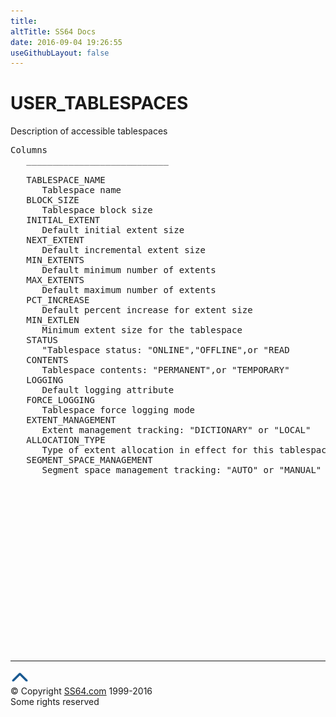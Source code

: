 ```yaml
---
title:
altTitle: SS64 Docs
date: 2016-09-04 19:26:55
useGithubLayout: false
---
```

<!-- #BeginLibraryItem "/Library/head_orad.lbi" --><!-- #EndLibraryItem --><h1>USER_TABLESPACES </h1><p> Description of accessible tablespaces </p> 
 
<pre>Columns
   ___________________________
 
   TABLESPACE_NAME
      Tablespace name
   BLOCK_SIZE
      Tablespace block size
   INITIAL_EXTENT
      Default initial extent size
   NEXT_EXTENT
      Default incremental extent size
   MIN_EXTENTS
      Default minimum number of extents
   MAX_EXTENTS
      Default maximum number of extents
   PCT_INCREASE
      Default percent increase for extent size
   MIN_EXTLEN
      Minimum extent size for the tablespace
   STATUS
      "Tablespace status: "ONLINE","OFFLINE",or "READ
   CONTENTS
      Tablespace contents: "PERMANENT",or "TEMPORARY" 
   LOGGING
      Default logging attribute
   FORCE_LOGGING
      Tablespace force logging mode
   EXTENT_MANAGEMENT
      Extent management tracking: "DICTIONARY" or "LOCAL"
   ALLOCATION_TYPE
      Type of extent allocation in effect for this tablespace
   SEGMENT_SPACE_MANAGEMENT
      Segment space management tracking: "AUTO" or "MANUAL"

</pre><!-- #BeginLibraryItem "/Library/foot_orad.lbi" --><p>
<!-- oracle-footer -->
<ins class="adsbygoogle" style="display:inline-block;width:300px;height:250px" data-ad-client="ca-pub-6140977852749469" data-ad-slot="4275490898"></ins>
<script>
(adsbygoogle = window.adsbygoogle || []).push({});
</script></p>
<hr>
<div id="bl" class="footer"><a href="USER_TABLESPACES.html#"><img src="../images/top.png" width="30" height="22" alt="Back to the Top"></a></div>
<div id="br" class="footer, tagline">© Copyright <a href="http://ss64.com/">SS64.com</a> 1999-2016<br>
Some rights reserved</div>
<!-- #EndLibraryItem -->

